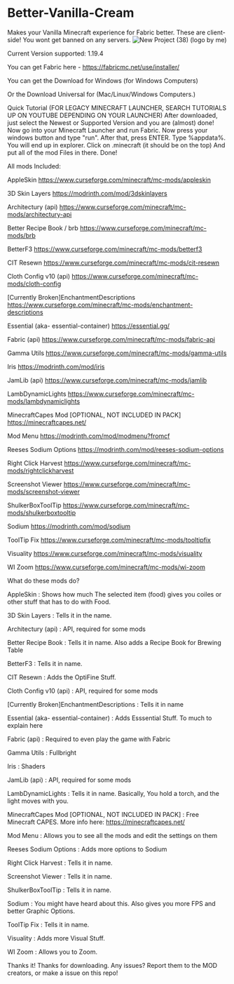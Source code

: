 # Better-Vanilla-Cream
Makes your Vanilla Minecraft experience for Fabric better. These are client-side! You wont get banned on any servers.
![New Project (38)](https://github.com/salrn/Better-Vanilla-Cream/assets/118051474/f14e0c2b-b10f-4317-87bf-2933a35281c1)
(logo by me)


Current Version supported: 1.19.4

You can get Fabric here - https://fabricmc.net/use/installer/

You can get the Download for Windows (for Windows Computers)

Or the Download Universal for (Mac/Linux/Windows Computers.)

Quick Tutorial (FOR LEGACY MINECRAFT LAUNCHER, SEARCH TUTORIALS UP ON YOUTUBE DEPENDING ON YOUR LAUNCHER)
After downloaded, just select the Newest or Supported Version and you are (almost) done! Now go into your Minecraft Launcher and run Fabric.
Now press your windows button and type "run". After that, press ENTER. Type %appdata%. You will end up in explorer. Click on .minecraft (it should be on the top)
And put all of the mod Files in there. Done!


All mods Included: 


AppleSkin
https://www.curseforge.com/minecraft/mc-mods/appleskin

3D Skin Layers
https://modrinth.com/mod/3dskinlayers

Architectury (api)
https://www.curseforge.com/minecraft/mc-mods/architectury-api

Better Recipe Book / brb
https://www.curseforge.com/minecraft/mc-mods/brb

BetterF3
https://www.curseforge.com/minecraft/mc-mods/betterf3

CIT Resewn
https://www.curseforge.com/minecraft/mc-mods/cit-resewn

Cloth Config v10 (api)
https://www.curseforge.com/minecraft/mc-mods/cloth-config

[Currently Broken]EnchantmentDescriptions
https://www.curseforge.com/minecraft/mc-mods/enchantment-descriptions

Essential (aka- essential-container)
https://essential.gg/

Fabric (api)
https://www.curseforge.com/minecraft/mc-mods/fabric-api

Gamma Utils
https://www.curseforge.com/minecraft/mc-mods/gamma-utils

Iris
https://modrinth.com/mod/iris

JamLib (api)
https://www.curseforge.com/minecraft/mc-mods/jamlib

LambDynamicLights
https://www.curseforge.com/minecraft/mc-mods/lambdynamiclights

MinecraftCapes Mod [OPTIONAL, NOT INCLUDED IN PACK]
https://minecraftcapes.net/

Mod Menu
https://modrinth.com/mod/modmenu?fromcf

Reeses Sodium Options
https://modrinth.com/mod/reeses-sodium-options

Right Click Harvest
https://www.curseforge.com/minecraft/mc-mods/rightclickharvest

Screenshot Viewer
https://www.curseforge.com/minecraft/mc-mods/screenshot-viewer

ShulkerBoxToolTip
https://www.curseforge.com/minecraft/mc-mods/shulkerboxtooltip

Sodium
https://modrinth.com/mod/sodium

ToolTip Fix
https://www.curseforge.com/minecraft/mc-mods/tooltipfix

Visuality
https://www.curseforge.com/minecraft/mc-mods/visuality

WI Zoom
https://www.curseforge.com/minecraft/mc-mods/wi-zoom

What do these mods do?

AppleSkin : Shows how much The selected item (food) gives you coiles or other stuff that has to do with Food.

3D Skin Layers : Tells it in the name.

Architectury (api) : API, required for some mods

Better Recipe Book : Tells it in name. Also adds a Recipe Book for Brewing Table

BetterF3 : Tells it in name.

CIT Resewn : Adds the OptiFine Stuff.

Cloth Config v10 (api) : API, required for some mods

[Currently Broken]EnchantmentDescriptions : Tells it in name

Essential (aka- essential-container) : Adds Esssential Stuff. To much to explain here

Fabric (api) : Required to even play the game with Fabric

Gamma Utils : Fullbright

Iris : Shaders

JamLib (api) : API, required for some mods

LambDynamicLights : Tells it in name. Basically, You hold a torch, and the light moves with you.

MinecraftCapes Mod [OPTIONAL, NOT INCLUDED IN PACK] : Free Minecraft CAPES. More info here: https://minecraftcapes.net/

Mod Menu : Allows you to see all the mods and edit the settings on them

Reeses Sodium Options : Adds more options to Sodium

Right Click Harvest : Tells it in name.

Screenshot Viewer : Tells it in name.

ShulkerBoxToolTip : Tells it in name.

Sodium : You might have heard about this. Also gives you more FPS and better Graphic Options.

ToolTip Fix : Tells it in name.

Visuality : Adds more Visual Stuff.

WI Zoom : Allows you to Zoom.



Thanks it! Thanks for downloading. Any issues? Report them to the MOD creators, or make a issue on this repo!
